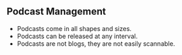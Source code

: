 ##  Podcast Management

* Podcasts come in all shapes and sizes.
* Podcasts can be released at any interval.
* Podcasts are not blogs, they are not easily scannable.
